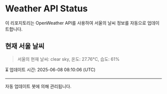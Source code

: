 
# Weather API Status

이 리포지토리는 OpenWeather API를 사용하여 서울의 날씨 정보를 자동으로 업데이트합니다.

## 현재 서울 날씨
> 서울의 현재 날씨: clear sky, 온도: 27.76°C, 습도: 61%

⏳ 업데이트 시간: 2025-06-08 08:10:06 (UTC)

---
자동 업데이트 봇에 의해 관리됩니다.
